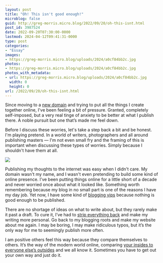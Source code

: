 ```yaml
---
layout: post
title: "Oh! This isn't good enough!"
microblog: false
guid: http://greg-morris.micro.blog/2022/09/20/oh-this-isnt.html
post_id: 3987524
date: 2022-09-20T07:30:00-0000
lastmod: 2024-04-12T09:41:31-0000
type: post
categories:
- "Essay"
images:
- https://greg-morris.micro.blog/uploads/2024/a0cf84bb2c.jpg
photos:
- https://greg-morris.micro.blog/uploads/2024/a0cf84bb2c.jpg
photos_with_metadata:
- url: https://greg-morris.micro.blog/uploads/2024/a0cf84bb2c.jpg
  width: 0
  height: 0
url: /2022/09/20/oh-this-isnt.html
---
```

Since moving to a [new domain](/2021/11/05/a-new-home.html) and trying to put all the things I create together online, I've been feeling a bit of pressure. Granted, completely self-imposed, but a very real tinge of anxiety to be better at what I publish there. A noble pursuit but one that’s made me feel down.

Before I discuss these worries, let's take a step back a bit and be honest. I'm playing pretend. In a world of writers, photographers and all around publishing masters — I'm not even small fry and the framing of this is important when discussing these types of worries. Simply because I shouldn't have them at all. 

![](https://greg-morris.micro.blog/uploads/2024/a0cf84bb2c.jpg)

Publishing my thoughts to the internet was easy when I didn't care. My domain wasn't my name, and I wasn't even pretending to build some kind of online presence. I’ve been putting things online for a little short of a decade and never worried once about what it looked like. Something worth remembering because my blog in no small part is one of the reasons I have my day job. Yet now, I have some kind of [blogging yips](https://en.wikipedia.org/wiki/Yips) because nothing is good enough to be published. 

There are no shortage of ideas on what to write about, but they rarely make it past a draft. To cure it, I’ve had to [strip everything back](/2022/09/16/why-gr-has.html) and make my writing more personal. Go back to my blogging roots and make my website about me again. I may be boring, I may make ridiculous typos, but it’s the only way for me to seemingly publish more often.

I am positive others feel this way because they compare themselves to others. It’s the way of the modern world online, comparing [your insides to everyone else’s outsides](/2021/05/31/insides-vs-outsides.html) and we all know it. Sometimes you have to get out your own way and just do it. 
